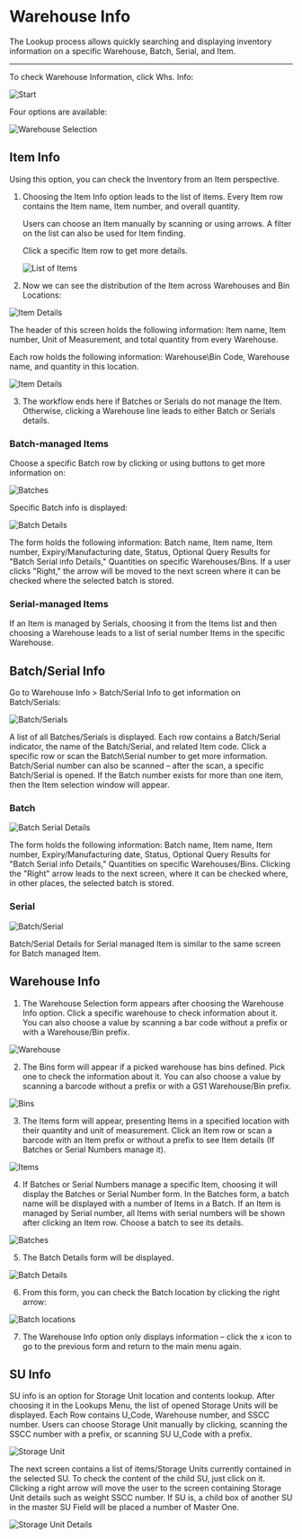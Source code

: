 # Warehouse Info

The Lookup process allows quickly searching and displaying inventory information on a specific Warehouse, Batch, Serial, and Item.

---

To check Warehouse Information, click Whs. Info:

![Start](./media/WhseInfo5.png)

Four options are available:

![Warehouse Selection](./media/WhseSelection5.png)

## Item Info

Using this option, you can check the Inventory from an Item perspective.

1. Choosing the Item Info option leads to the list of items. Every Item row contains the Item name, Item number, and overall quantity.

    Users can choose an Item manually by scanning or using arrows. A filter on the list can also be used for Item finding.

    Click a specific Item row to get more details.

    ![List of Items](./media/ListOfItems5.png)

2. Now we can see the distribution of the Item across Warehouses and Bin Locations:

  ![Item Details](./media/ItemDetails5.png)

  The header of this screen holds the following information: Item name, Item number, Unit of Measurement, and total quantity from every Warehouse.

  Each row holds the following information: Warehouse\Bin Code, Warehouse name, and quantity in this location.

  ![Item Details](./media/NoneItemDetails5.png)

3. The workflow ends here if Batches or Serials do not manage the Item. Otherwise, clicking a Warehouse line leads to either Batch or Serials details.

### Batch-managed Items

Choose a specific Batch row by clicking or using buttons to get more information on:

![Batches](./media/Batches5.png)

Specific Batch info is displayed:

![Batch Details](./media/batchDetails5.png)

The form holds the following information: Batch name, Item name, Item number, Expiry/Manufacturing date, Status, Optional Query Results for "Batch Serial info Details," Quantities on specific Warehouses/Bins. If a user clicks "Right," the arrow will be moved to the next screen where it can be checked where the selected batch is stored.

### Serial-managed Items

If an Item is managed by Serials, choosing it from the Items list and then choosing a Warehouse leads to a list of serial number Items in the specific Warehouse.

## Batch/Serial Info

Go to Warehouse Info > Batch/Serial Info to get information on Batch/Serials:

![Batch/Serials](./media/BatchesSerials.png)

A list of all Batches/Serials is displayed. Each row contains a Batch/Serial indicator, the name of the Batch/Serial, and related Item code. Click a specific row or scan the Batch\Serial number to get more information. Batch/Serial number can also be scanned – after the scan, a specific Batch/Serial is opened. If the Batch number exists for more than one item, then the Item selection window will appear.

### Batch

![Batch Serial Details](./media/BatchSerialDetails5.png)

The form holds the following information: Batch name, Item name, Item number, Expiry/Manufacturing date, Status, Optional Query Results for "Batch Serial info Details," Quantities on specific Warehouses/Bins. Clicking the "Right" arrow leads to the next screen, where it can be checked where, in other places, the selected batch is stored.

### Serial

![Batch/Serial](./media/SerialDetails5.png)

Batch/Serial Details for Serial managed Item is similar to the same screen for Batch managed Item.

## Warehouse Info

1. The Warehouse Selection form appears after choosing the Warehouse Info option. Click a specific warehouse to check information about it. You can also choose a value by scanning a bar code without a prefix or with a Warehouse/Bin prefix.

![Warehouse](./media/Warehouse5.png)

2. The Bins form will appear if a picked warehouse has bins defined. Pick one to check the information about it. You can also choose a value by scanning a barcode without a prefix or with a GS1 Warehouse/Bin prefix.

  ![Bins](./media/Bins5.png)

3. The Items form will appear, presenting Items in a specified location with their quantity and unit of measurement. Click an Item row or scan a barcode with an Item prefix or without a prefix to see Item details (If Batches or Serial Numbers manage it).

  ![Items](./media/ItemsInWarehouse5.png)

4. If Batches or Serial Numbers manage a specific Item, choosing it will display the Batches or Serial Number form. In the Batches form, a batch name will be displayed with a number of Items in a Batch. If an Item is managed by Serial number, all Items with serial numbers will be shown after clicking an Item row. Choose a batch to see its details.

  ![Batches](./media/Batches5.png)

5. The Batch Details form will be displayed.

  ![Batch Details](./media/batchDetails5.png)

6. From this form, you can check the Batch location by clicking the right arrow:

  ![Batch locations](./media/Locations5.png)

7. The Warehouse Info option only displays information – click the x icon to go to the previous form and return to the main menu again.

## SU Info

SU info is an option for Storage Unit location and contents lookup. After choosing it in the Lookups Menu, the list of opened Storage Units will be displayed. Each Row contains U_Code, Warehouse number, and SSCC number. Users can choose Storage Unit manually by clicking, scanning the SSCC number with a prefix, or scanning SU U_Code with a prefix.

![Storage Unit](./media/StorageUnit5.png)

The next screen contains a list of items/Storage Units currently contained in the selected SU. To check the content of the child SU, just click on it. Clicking a right arrow will move the user to the screen containing Storage Unit details such as weight SSCC number. If SU is, a child box of another SU in the master SU Field will be placed a number of Master One.

![Storage Unit Details](./media/SUDetails5.png)
